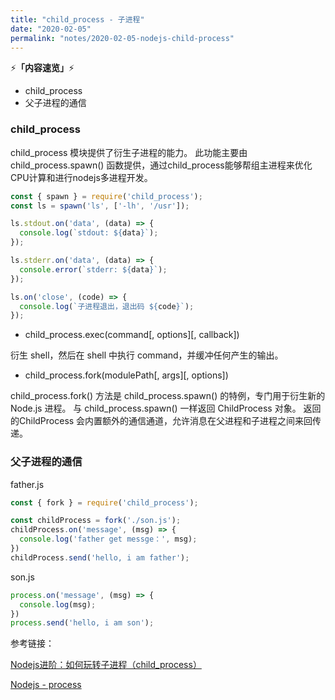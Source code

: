 ```yaml
---
title: "child_process - 子进程"
date: "2020-02-05"
permalink: "notes/2020-02-05-nodejs-child-process"
---
```


⚡<strong>「内容速览」</strong>⚡

- child_process
- 父子进程的通信


### child_process

child_process 模块提供了衍生子进程的能力。 此功能主要由 child_process.spawn() 函数提供，通过child_process能够帮组主进程来优化CPU计算和进行nodejs多进程开发。

```js
const { spawn } = require('child_process');
const ls = spawn('ls', ['-lh', '/usr']);

ls.stdout.on('data', (data) => {
  console.log(`stdout: ${data}`);
});

ls.stderr.on('data', (data) => {
  console.error(`stderr: ${data}`);
});

ls.on('close', (code) => {
  console.log(`子进程退出，退出码 ${code}`);
});
```

- child_process.exec(command[, options][, callback])

衍生 shell，然后在 shell 中执行 command，并缓冲任何产生的输出。

- child_process.fork(modulePath[, args][, options])

child_process.fork() 方法是 child_process.spawn() 的特例，专门用于衍生新的 Node.js 进程。 与 child_process.spawn() 一样返回 ChildProcess 对象。 返回的ChildProcess 会内置额外的通信通道，允许消息在父进程和子进程之间来回传递。


### 父子进程的通信
father.js
```js
const { fork } = require('child_process');

const childProcess = fork('./son.js');
childProcess.on('message', (msg) => {
  console.log('father get messge：', msg);
})
childProcess.send('hello, i am father');
```

son.js
```js
process.on('message', (msg) => {
  console.log(msg);
})
process.send('hello, i am son');
```

参考链接：

[Nodejs进阶：如何玩转子进程（child_process）](https://www.cnblogs.com/chyingp/p/node-learning-guide-child_process.html)

[Nodejs - process](http://nodejs.cn/api/child_process.html)




